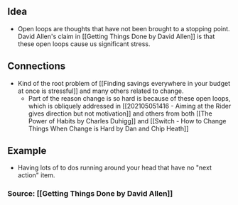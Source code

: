 ## Idea
- Open loops are thoughts that have not been brought to a stopping point. David Allen's claim in [[Getting Things Done by David Allen]] is that these open loops cause us significant stress. 
## Connections
- Kind of the root problem of [[Finding savings everywhere in your budget at once is stressful]] and many others related to change. 
	- Part of the reason change is so hard is because of these open loops, which is obliquely addressed in [[202105051416 - Aiming at the Rider gives direction but not motivation]] and others from both [[The Power of Habits by Charles Duhigg]] and [[Switch - How to Change Things When Change is Hard by Dan and Chip Heath]]
## Example
- Having lots of to dos running around your head that have no "next action" item.

### Source: [[Getting Things Done by David Allen]]